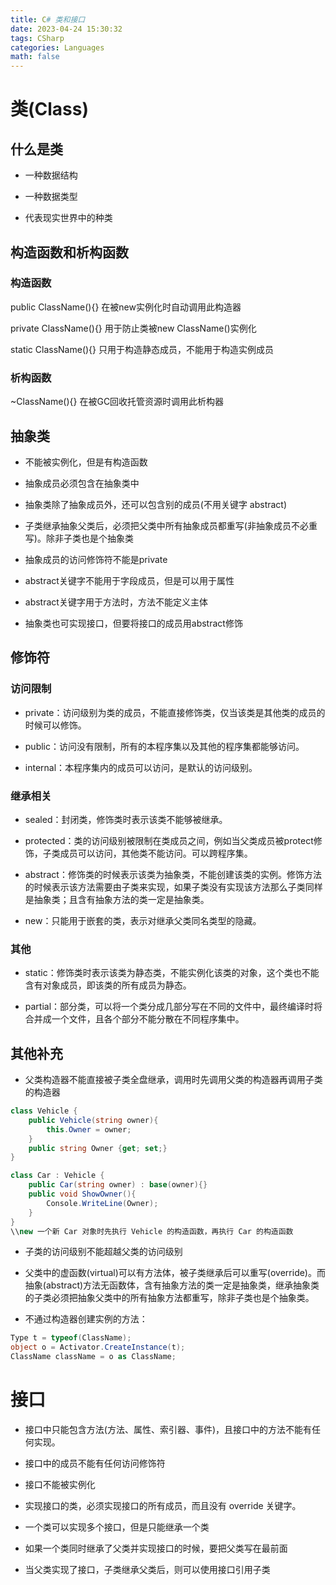 ```yaml
---
title: C# 类和接口
date: 2023-04-24 15:30:32
tags: CSharp
categories: Languages
math: false
---
```


# 类(Class)


## 什么是类


* 一种数据结构

* 一种数据类型

* 代表现实世界中的种类


## 构造函数和析构函数

### 构造函数

public ClassName(){}
在被new实例化时自动调用此构造器

private ClassName(){}
用于防止类被new ClassName()实例化

static ClassName(){}
只用于构造静态成员，不能用于构造实例成员

###  析构函数

~ClassName(){}
在被GC回收托管资源时调用此析构器

## 抽象类

* 不能被实例化，但是有构造函数

* 抽象成员必须包含在抽象类中

* 抽象类除了抽象成员外，还可以包含别的成员(不用关键字 abstract)

* 子类继承抽象父类后，必须把父类中所有抽象成员都重写(非抽象成员不必重写)。除非子类也是个抽象类

* 抽象成员的访问修饰符不能是private
  
* abstract关键字不能用于字段成员，但是可以用于属性
  
* abstract关键字用于方法时，方法不能定义主体
  
* 抽象类也可实现接口，但要将接口的成员用abstract修饰


## 修饰符

### 访问限制

* private：访问级别为类的成员，不能直接修饰类，仅当该类是其他类的成员的时候可以修饰。

* public：访问没有限制，所有的本程序集以及其他的程序集都能够访问。

* internal：本程序集内的成员可以访问，是默认的访问级别。

### 继承相关

* sealed：封闭类，修饰类时表示该类不能够被继承。

* protected：类的访问级别被限制在类成员之间，例如当父类成员被protect修饰，子类成员可以访问，其他类不能访问。可以跨程序集。

* abstract：修饰类的时候表示该类为抽象类，不能创建该类的实例。修饰方法的时候表示该方法需要由子类来实现，如果子类没有实现该方法那么子类同样是抽象类；且含有抽象方法的类一定是抽象类。

* new：只能用于嵌套的类，表示对继承父类同名类型的隐藏。

### 其他

* static：修饰类时表示该类为静态类，不能实例化该类的对象，这个类也不能含有对象成员，即该类的所有成员为静态。

* partial：部分类，可以将一个类分成几部分写在不同的文件中，最终编译时将合并成一个文件，且各个部分不能分散在不同程序集中。


## 其他补充


* 父类构造器不能直接被子类全盘继承，调用时先调用父类的构造器再调用子类的构造器

```csharp
class Vehicle {
    public Vehicle(string owner){
        this.Owner = owner;
    }
    public string Owner {get; set;}
}

class Car : Vehicle {
    public Car(string owner) : base(owner){}
    public void ShowOwner(){
        Console.WriteLine(Owner);
    }
}
\\new 一个新 Car 对象时先执行 Vehicle 的构造函数，再执行 Car 的构造函数
```

* 子类的访问级别不能超越父类的访问级别

* 父类中的虚函数(virtual)可以有方法体，被子类继承后可以重写(override)。而抽象(abstract)方法无函数体，含有抽象方法的类一定是抽象类，继承抽象类的子类必须把抽象父类中的所有抽象方法都重写，除非子类也是个抽象类。

* 不通过构造器创建实例的方法：
```csharp
Type t = typeof(ClassName);
object o = Activator.CreateInstance(t);
ClassName className = o as ClassName;
```

# 接口

* 接口中只能包含方法(方法、属性、索引器、事件)，且接口中的方法不能有任何实现。

* 接口中的成员不能有任何访问修饰符
  
* 接口不能被实例化
  
* 实现接口的类，必须实现接口的所有成员，而且没有 override 关键字。
  
* 一个类可以实现多个接口，但是只能继承一个类
  
* 如果一个类同时继承了父类并实现接口的时候，要把父类写在最前面
  
* 当父类实现了接口，子类继承父类后，则可以使用接口引用子类

